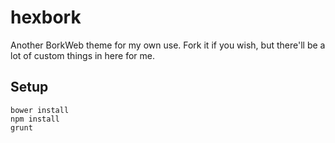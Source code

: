 # hexbork
Another BorkWeb theme for my own use. Fork it if you wish, but there'll be a lot of custom things in here for me.

## Setup

```
bower install
npm install
grunt
```
